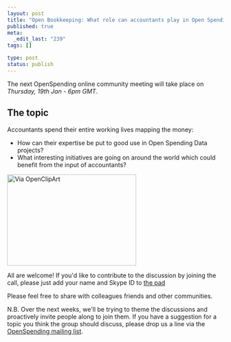 ```yaml
--- 
layout: post
title: "Open Bookkeeping: What role can accountants play in Open Spending & Budget Projects?"
published: true
meta: 
  _edit_last: "239"
tags: []

type: post
status: publish
---
```

The next OpenSpending online community meeting will take place on *Thursday, 19th Jan - 6pm GMT*. 

## The topic

Accountants spend their entire working lives mapping the money:

* How can their expertise be put to good use in Open Spending Data projects? 
* What interesting initiatives are going on around the world which could benefit from the input of accountants? 

<a href="http://blog.openspending.org/files/2012/01/money.png"><img src="http://blog.openspending.org/files/2012/01/money-300x212.png" alt="Via OpenClipArt" title="money" width="300" height="212" class="aligncenter size-medium wp-image-96" /></a>

All are welcome! If you'd like to contribute to the discussion by joining the call, please just add your name and Skype ID to [the pad](http://wdmmg.okfnpad.org/community-2012-01-12)

Please feel free to share with colleagues friends and other communities. 

N.B. Over the next weeks, we'll be trying to theme the discussions and proactively invite people along to join them. If you have a suggestion for a topic you think the group should discuss, please drop us a line via the [OpenSpending mailing list](http://lists.okfn.org/mailman/listinfo/openspending). 
